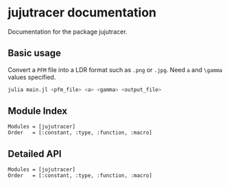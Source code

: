 # jujutracer documentation

Documentation for the package jujutracer.

## Basic usage

Convert a `PFM` file into a LDR format such as `.png` or `.jpg`. Need ``a`` and ``\gamma`` values specified.

```bash
julia main.jl <pfm_file> <a> <gamma> <output_file>
```

## Module Index

```@index
Modules = [jujutracer]
Order   = [:constant, :type, :function, :macro]
```
## Detailed API

```@autodocs
Modules = [jujutracer]
Order   = [:constant, :type, :function, :macro]
```
